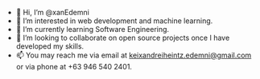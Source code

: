 - 👋 Hi, I’m @xanEdemni
- 👀 I’m interested in web development and machine learning.
- 🌱 I’m currently learning Software Engineering.
- 💞️ I’m looking to collaborate on open source projects once I have developed my skills.
- 📫 You may reach me via email at keixandreiheintz.edemni@gmail.com or via phone at +63 946 540 2401.

<!---
xanEdemni/xanEdemni is a ✨ special ✨ repository because its `README.md` (this file) appears on your GitHub profile.
You can click the Preview link to take a look at your changes.
--->
